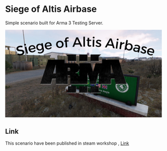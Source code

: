 # Siege of Altis Airbase 
Simple scenario built for Arma 3 Testing Server.

![Image](a.png)

## Link
This scenario have been published in steam workshop , [Link](https://steamcommunity.com/sharedfiles/filedetails/?id=3518408480)
